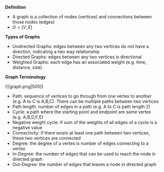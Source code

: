 **Definition**
- A graph is a collection of nodes (vertices) and connections between those nodes (edges)
- $G = (V, E)$

**Types of Graphs**
- Undirected Graphs: edges between any two vertices do not have a direction, indicating a two way relationship
- Directed Graphs: edges between any two vertices is directional
- Weighted Graphs: each edge has an associated weight (e.g. time, distance, size)

**Graph Terminology**

![[graph.png|500]]

- Path: sequence of vertices to go through from one vertex to another (e.g. A to C is A,B,C). There can be multiple paths between two vertices
- Path length: number of edges in a path (e.g. A to C is path length 2)
- Cycle: a path where the starting point and endpoint are same vertex (e.g. A,B,D,F,E)
- Negative weight cycle: if sum of the weights of all edges of a cycle is a negative value
- Connectivity: if there exists at least one path between two vertices, these two vertices are connected
- Degree: the degree of a vertex is number of edges connecting to a vertex
- In-Degree: the number of edges that can be used to reach the node in directed graph
- Out-Degree: the number of edges that leaves a node in directed graph

